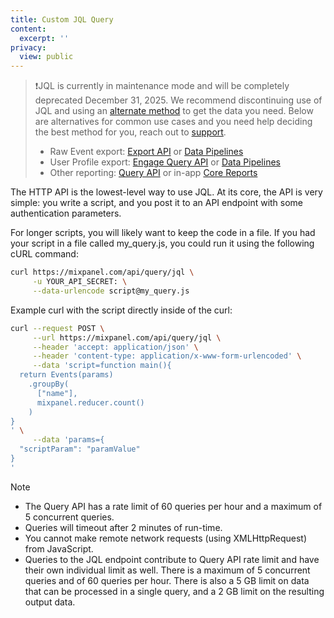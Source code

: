 ```yaml
---
title: Custom JQL Query
content:
  excerpt: ''
privacy:
  view: public
---
```

> ❗️JQL is currently in maintenance mode and will be completely deprecated December 31, 2025. We recommend discontinuing use of JQL and using an [alternate method](https://docs.mixpanel.com/docs/export-methods) to get the data you need. Below are alternatives for common use cases and you need help deciding the best method for you, reach out to [support](mixpanel.com/get-support). 
>
> * Raw Event export: [Export API](https://developer.mixpanel.com/reference/raw-data-export-api) or [Data Pipelines](https://docs.mixpanel.com/docs/data-pipelines)
> * User Profile export: [Engage Query API](https://developer.mixpanel.com/reference/engage-query) or [Data Pipelines](https://docs.mixpanel.com/docs/data-pipelines)
> * Other reporting: [Query API](https://developer.mixpanel.com/reference/query-api) or in-app [Core Reports](https://docs.mixpanel.com/docs/reports)

The HTTP API is the lowest-level way to use JQL. At its core, the API is very simple: you write a script, and you post it to an API endpoint with some authentication parameters.

For longer scripts, you will likely want to keep the code in a file. If you had your script in a file called my\_query.js, you could run it using the following cURL command:

```sh
curl https://mixpanel.com/api/query/jql \
     -u YOUR_API_SECRET: \
     --data-urlencode script@my_query.js
```

Example curl with the script directly inside of the curl:

```sh
curl --request POST \
     --url https://mixpanel.com/api/query/jql \
     --header 'accept: application/json' \
     --header 'content-type: application/x-www-form-urlencoded' \
     --data 'script=function main(){
  return Events(params)
    .groupBy(
      ["name"],
      mixpanel.reducer.count()
    )
}
' \
     --data 'params={
  "scriptParam": "paramValue"
}
'
```

Note

* The Query API has a rate limit of 60 queries per hour and a maximum of 5 concurrent queries.
* Queries will timeout after 2 minutes of run-time.
* You cannot make remote network requests (using XMLHttpRequest) from JavaScript.
* Queries to the JQL endpoint contribute to Query API rate limit and have their own individual limit as well. There is a maximum of 5 concurrent queries and of 60 queries per hour. There is also a 5 GB limit on data that can be processed in a single query, and a 2 GB limit on the resulting output data.
